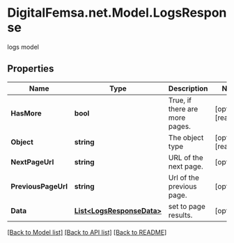 # DigitalFemsa.net.Model.LogsResponse
logs model

## Properties

Name | Type | Description | Notes
------------ | ------------- | ------------- | -------------
**HasMore** | **bool** | True, if there are more pages. | [optional] [readonly] 
**Object** | **string** | The object type | [optional] [readonly] 
**NextPageUrl** | **string** | URL of the next page. | [optional] 
**PreviousPageUrl** | **string** | Url of the previous page. | [optional] 
**Data** | [**List&lt;LogsResponseData&gt;**](LogsResponseData.md) | set to page results. | [optional] 

[[Back to Model list]](../README.md#documentation-for-models) [[Back to API list]](../README.md#documentation-for-api-endpoints) [[Back to README]](../README.md)

